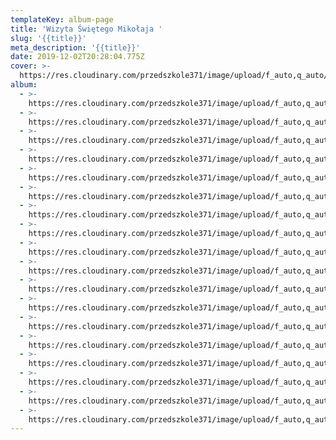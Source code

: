 ```yaml
---
templateKey: album-page
title: 'Wizyta Świętego Mikołaja '
slug: '{{title}}'
meta_description: '{{title}}'
date: 2019-12-02T20:28:04.775Z
cover: >-
  https://res.cloudinary.com/przedszkole371/image/upload/f_auto,q_auto/c_fill,w_1200/v1575404863/Albumy%20zdj%C4%99%C4%87/2019/Wizyta%20%C5%9Awi%C4%99tego%20Miko%C5%82aja/xwbsjnuhx2b2eki59htu.jpg
album:
  - >-
    https://res.cloudinary.com/przedszkole371/image/upload/f_auto,q_auto/c_fill,w_1200/v1575404863/Albumy%20zdj%C4%99%C4%87/2019/Wizyta%20%C5%9Awi%C4%99tego%20Miko%C5%82aja/xwbsjnuhx2b2eki59htu.jpg
  - >-
    https://res.cloudinary.com/przedszkole371/image/upload/f_auto,q_auto/c_fill,w_1200/v1575404863/Albumy%20zdj%C4%99%C4%87/2019/Wizyta%20%C5%9Awi%C4%99tego%20Miko%C5%82aja/nlremqzkzjr9ppvvlonx.jpg
  - >-
    https://res.cloudinary.com/przedszkole371/image/upload/f_auto,q_auto/c_fill,w_1200/v1575404857/Albumy%20zdj%C4%99%C4%87/2019/Wizyta%20%C5%9Awi%C4%99tego%20Miko%C5%82aja/xtbosyvm6uiraeow1yie.jpg
  - >-
    https://res.cloudinary.com/przedszkole371/image/upload/f_auto,q_auto/c_fill,w_1200/v1575404856/Albumy%20zdj%C4%99%C4%87/2019/Wizyta%20%C5%9Awi%C4%99tego%20Miko%C5%82aja/mu0k2wutl6toq4bcbwec.jpg
  - >-
    https://res.cloudinary.com/przedszkole371/image/upload/f_auto,q_auto/c_fill,w_1200/v1575404850/Albumy%20zdj%C4%99%C4%87/2019/Wizyta%20%C5%9Awi%C4%99tego%20Miko%C5%82aja/zgp2shfkcwj7r3j1bfdf.jpg
  - >-
    https://res.cloudinary.com/przedszkole371/image/upload/f_auto,q_auto/c_fill,w_1200/v1575404850/Albumy%20zdj%C4%99%C4%87/2019/Wizyta%20%C5%9Awi%C4%99tego%20Miko%C5%82aja/lnuh3zuyo23xekilqsca.jpg
  - >-
    https://res.cloudinary.com/przedszkole371/image/upload/f_auto,q_auto/c_fill,w_1200/v1575404849/Albumy%20zdj%C4%99%C4%87/2019/Wizyta%20%C5%9Awi%C4%99tego%20Miko%C5%82aja/esbpit8f3sjmxxop7z5m.jpg
  - >-
    https://res.cloudinary.com/przedszkole371/image/upload/f_auto,q_auto/c_fill,w_1200/v1575404846/Albumy%20zdj%C4%99%C4%87/2019/Wizyta%20%C5%9Awi%C4%99tego%20Miko%C5%82aja/xdoncx8pfcrfqtbuhwk3.jpg
  - >-
    https://res.cloudinary.com/przedszkole371/image/upload/f_auto,q_auto/c_fill,w_1200/v1575404838/Albumy%20zdj%C4%99%C4%87/2019/Wizyta%20%C5%9Awi%C4%99tego%20Miko%C5%82aja/i8gujggg2map6esk29es.jpg
  - >-
    https://res.cloudinary.com/przedszkole371/image/upload/f_auto,q_auto/c_fill,w_1200/v1575404832/Albumy%20zdj%C4%99%C4%87/2019/Wizyta%20%C5%9Awi%C4%99tego%20Miko%C5%82aja/m7rasbr8zbqmsdqvbghb.jpg
  - >-
    https://res.cloudinary.com/przedszkole371/image/upload/f_auto,q_auto/c_fill,w_1200/v1575404823/Albumy%20zdj%C4%99%C4%87/2019/Wizyta%20%C5%9Awi%C4%99tego%20Miko%C5%82aja/vcfvcw5idgt6u1qglzk8.jpg
  - >-
    https://res.cloudinary.com/przedszkole371/image/upload/f_auto,q_auto/c_fill,w_1200/v1575404816/Albumy%20zdj%C4%99%C4%87/2019/Wizyta%20%C5%9Awi%C4%99tego%20Miko%C5%82aja/f07e8v1gm2kxg4ck9szz.jpg
  - >-
    https://res.cloudinary.com/przedszkole371/image/upload/f_auto,q_auto/c_fill,w_1200/v1575404814/Albumy%20zdj%C4%99%C4%87/2019/Wizyta%20%C5%9Awi%C4%99tego%20Miko%C5%82aja/ufrqgmet3mhgnypqmrnz.jpg
  - >-
    https://res.cloudinary.com/przedszkole371/image/upload/f_auto,q_auto/c_fill,w_1200/v1575404812/Albumy%20zdj%C4%99%C4%87/2019/Wizyta%20%C5%9Awi%C4%99tego%20Miko%C5%82aja/vuswojbj4eqoa5clqstn.jpg
  - >-
    https://res.cloudinary.com/przedszkole371/image/upload/f_auto,q_auto/c_fill,w_1200/v1575404809/Albumy%20zdj%C4%99%C4%87/2019/Wizyta%20%C5%9Awi%C4%99tego%20Miko%C5%82aja/ifzvi4couvpqyttjvgvb.jpg
  - >-
    https://res.cloudinary.com/przedszkole371/image/upload/f_auto,q_auto/c_fill,w_1200/v1575404808/Albumy%20zdj%C4%99%C4%87/2019/Wizyta%20%C5%9Awi%C4%99tego%20Miko%C5%82aja/fwj9pjcgtkhfc4yyhpma.jpg
  - >-
    https://res.cloudinary.com/przedszkole371/image/upload/f_auto,q_auto/c_fill,w_1200/v1575404803/Albumy%20zdj%C4%99%C4%87/2019/Wizyta%20%C5%9Awi%C4%99tego%20Miko%C5%82aja/qohgauqnypdvnqnthfs8.jpg
  - >-
    https://res.cloudinary.com/przedszkole371/image/upload/f_auto,q_auto/c_fill,w_1200/v1575404796/Albumy%20zdj%C4%99%C4%87/2019/Wizyta%20%C5%9Awi%C4%99tego%20Miko%C5%82aja/houn7dfutoe4zi17j5ht.jpg
---
```


